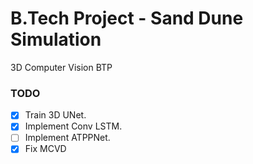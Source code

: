 # B.Tech Project - Sand Dune Simulation

3D Computer Vision BTP

### TODO

- [X] Train 3D UNet.
- [X] Implement Conv LSTM.
- [ ] Implement ATPPNet.
- [X] Fix MCVD
